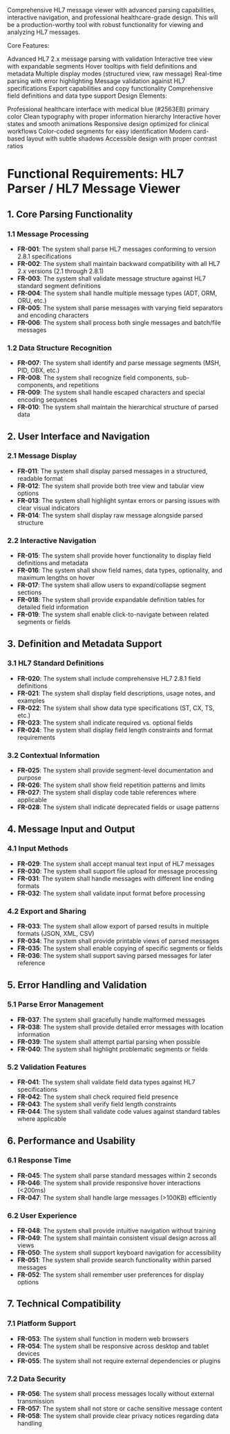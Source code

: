 Comprehensive HL7 message viewer with advanced parsing capabilities, interactive navigation, and professional healthcare-grade design. 
This will be a production-worthy tool with robust functionality for viewing and analyzing HL7 messages.

Core Features:

Advanced HL7 2.x message parsing with validation
Interactive tree view with expandable segments
Hover tooltips with field definitions and metadata
Multiple display modes (structured view, raw message)
Real-time parsing with error highlighting
Message validation against HL7 specifications
Export capabilities and copy functionality
Comprehensive field definitions and data type support
Design Elements:

Professional healthcare interface with medical blue (#2563EB) primary color
Clean typography with proper information hierarchy
Interactive hover states and smooth animations
Responsive design optimized for clinical workflows
Color-coded segments for easy identification
Modern card-based layout with subtle shadows
Accessible design with proper contrast ratios

# Functional Requirements: HL7 Parser / HL7 Message Viewer

## 1. Core Parsing Functionality

### 1.1 Message Processing
- **FR-001**: The system shall parse HL7 messages conforming to version 2.8.1 specifications
- **FR-002**: The system shall maintain backward compatibility with all HL7 2.x versions (2.1 through 2.8.1)
- **FR-003**: The system shall validate message structure against HL7 standard segment definitions
- **FR-004**: The system shall handle multiple message types (ADT, ORM, ORU, etc.)
- **FR-005**: The system shall parse messages with varying field separators and encoding characters
- **FR-006**: The system shall process both single messages and batch/file messages

### 1.2 Data Structure Recognition
- **FR-007**: The system shall identify and parse message segments (MSH, PID, OBX, etc.)
- **FR-008**: The system shall recognize field components, sub-components, and repetitions
- **FR-009**: The system shall handle escaped characters and special encoding sequences
- **FR-010**: The system shall maintain the hierarchical structure of parsed data

## 2. User Interface and Navigation

### 2.1 Message Display
- **FR-011**: The system shall display parsed messages in a structured, readable format
- **FR-012**: The system shall provide both tree view and tabular view options
- **FR-013**: The system shall highlight syntax errors or parsing issues with clear visual indicators
- **FR-014**: The system shall display raw message alongside parsed structure

### 2.2 Interactive Navigation
- **FR-015**: The system shall provide hover functionality to display field definitions and metadata
- **FR-016**: The system shall show field names, data types, optionality, and maximum lengths on hover
- **FR-017**: The system shall allow users to expand/collapse segment sections
- **FR-018**: The system shall provide expandable definition tables for detailed field information
- **FR-019**: The system shall enable click-to-navigate between related segments or fields

## 3. Definition and Metadata Support

### 3.1 HL7 Standard Definitions
- **FR-020**: The system shall include comprehensive HL7 2.8.1 field definitions
- **FR-021**: The system shall display field descriptions, usage notes, and examples
- **FR-022**: The system shall show data type specifications (ST, CX, TS, etc.)
- **FR-023**: The system shall indicate required vs. optional fields
- **FR-024**: The system shall display field length constraints and format requirements

### 3.2 Contextual Information
- **FR-025**: The system shall provide segment-level documentation and purpose
- **FR-026**: The system shall show field repetition patterns and limits
- **FR-027**: The system shall display code table references where applicable
- **FR-028**: The system shall indicate deprecated fields or usage patterns

## 4. Message Input and Output

### 4.1 Input Methods
- **FR-029**: The system shall accept manual text input of HL7 messages
- **FR-030**: The system shall support file upload for message processing
- **FR-031**: The system shall handle messages with different line ending formats
- **FR-032**: The system shall validate input format before processing

### 4.2 Export and Sharing
- **FR-033**: The system shall allow export of parsed results in multiple formats (JSON, XML, CSV)
- **FR-034**: The system shall provide printable views of parsed messages
- **FR-035**: The system shall enable copying of specific segments or fields
- **FR-036**: The system shall support saving parsed messages for later reference

## 5. Error Handling and Validation

### 5.1 Parse Error Management
- **FR-037**: The system shall gracefully handle malformed messages
- **FR-038**: The system shall provide detailed error messages with location information
- **FR-039**: The system shall attempt partial parsing when possible
- **FR-040**: The system shall highlight problematic segments or fields

### 5.2 Validation Features
- **FR-041**: The system shall validate field data types against HL7 specifications
- **FR-042**: The system shall check required field presence
- **FR-043**: The system shall verify field length constraints
- **FR-044**: The system shall validate code values against standard tables where applicable

## 6. Performance and Usability

### 6.1 Response Time
- **FR-045**: The system shall parse standard messages within 2 seconds
- **FR-046**: The system shall provide responsive hover interactions (<200ms)
- **FR-047**: The system shall handle large messages (>100KB) efficiently

### 6.2 User Experience
- **FR-048**: The system shall provide intuitive navigation without training
- **FR-049**: The system shall maintain consistent visual design across all views
- **FR-050**: The system shall support keyboard navigation for accessibility
- **FR-051**: The system shall provide search functionality within parsed messages
- **FR-052**: The system shall remember user preferences for display options

## 7. Technical Compatibility

### 7.1 Platform Support
- **FR-053**: The system shall function in modern web browsers
- **FR-054**: The system shall be responsive across desktop and tablet devices
- **FR-055**: The system shall not require external dependencies or plugins

### 7.2 Data Security
- **FR-056**: The system shall process messages locally without external transmission
- **FR-057**: The system shall not store or cache sensitive message content
- **FR-058**: The system shall provide clear privacy notices regarding data handling
